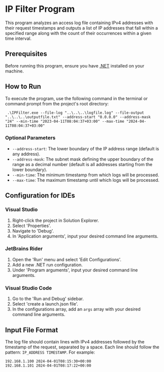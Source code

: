 # IP Filter Program

This program analyzes an access log file containing IPv4 addresses with their request timestamps and outputs a list of IP addresses that fall within a specified range along with the count of their occurrences within a given time interval.

## Prerequisites

Before running this program, ensure you have [.NET](https://dotnet.microsoft.com/download) installed on your machine.

## How to Run

To execute the program, use the following command in the terminal or command prompt from the project's root directory:
```
 .\IPFilter.exe --file-log "..\..\..\logfile.log" --file-output "..\..\..\outputfile.txt" --address-start "0.0.0.0" --address-mask "24" --min-time "2023-04-11T08:04:37+03:00" --max-time "2024-04-11T08:04:37+03:00"
```
### Optional Parameters

- `--address-start`: The lower boundary of the IP address range (default is any address).
- `--address-mask`: The subnet mask defining the upper boundary of the range as a decimal number (default is all addresses starting from the lower boundary).
- `--min-time`: The minimum timestamp from which logs will be processed.
- `--max-time`: The maximum timestamp until which logs will be processed.

## Configuration for IDEs

### Visual Studio

1. Right-click the project in Solution Explorer.
2. Select 'Properties'.
3. Navigate to 'Debug'.
4. In 'Application arguments', input your desired command line arguments.

### JetBrains Rider

1. Open the 'Run' menu and select 'Edit Configurations'.
2. Add a new .NET run configuration.
3. Under 'Program arguments', input your desired command line arguments.

### Visual Studio Code

1. Go to the 'Run and Debug' sidebar.
2. Select 'create a launch.json file'.
3. In the configurations array, add an `args` array with your desired command line arguments.

## Input File Format

The log file should contain lines with IPv4 addresses followed by the timestamp of the request, separated by a space. Each line should follow the pattern: `IP_ADDRESS TIMESTAMP`. For example:
```
192.168.1.100 2024-04-01T08:15:30+00:00 
192.168.1.101 2024-04-01T08:17:22+00:00
```

